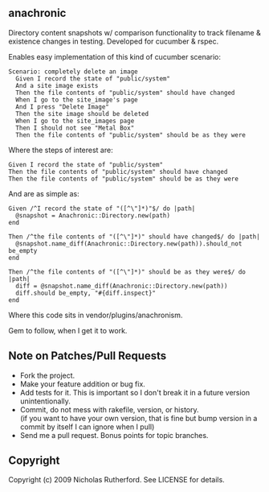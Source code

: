 anachronic
----------

Directory content snapshots w/ comparison functionality to track filename & existence changes in testing. Developed for cucumber & rspec.

Enables easy implementation of this kind of cucumber scenario:

    Scenario: completely delete an image
      Given I record the state of "public/system"
      And a site image exists
      Then the file contents of "public/system" should have changed
      When I go to the site_image's page
      And I press "Delete Image"
      Then the site image should be deleted
      When I go to the site_images page
      Then I should not see "Metal Box"
      Then the file contents of "public/system" should be as they were
  
Where the steps of interest are:
    
    Given I record the state of "public/system"
    Then the file contents of "public/system" should have changed
    Then the file contents of "public/system" should be as they were

And are as simple as:

    Given /^I record the state of "([^\"]*)"$/ do |path|
      @snapshot = Anachronic::Directory.new(path)
    end

    Then /^the file contents of "([^\"]*)" should have changed$/ do |path|
      @snapshot.name_diff(Anachronic::Directory.new(path)).should_not be_empty
    end

    Then /^the file contents of "([^\"]*)" should be as they were$/ do |path|
      diff = @snapshot.name_diff(Anachronic::Directory.new(path))
      diff.should be_empty, "#{diff.inspect}"
    end
    
Where this code sits in vendor/plugins/anachronism.

Gem to follow, when I get it to work.

Note on Patches/Pull Requests
-----------------------------
 
* Fork the project.
* Make your feature addition or bug fix.
* Add tests for it. This is important so I don't break it in a future version unintentionally.
* Commit, do not mess with rakefile, version, or history.  
  (if you want to have your own version, that is fine but bump version in a commit by itself I can ignore when I pull)
* Send me a pull request. Bonus points for topic branches.

Copyright
---------

Copyright (c) 2009 Nicholas Rutherford. See LICENSE for details.

